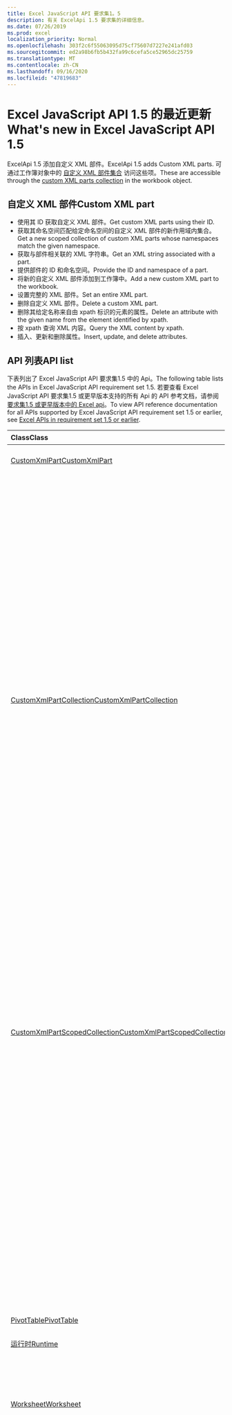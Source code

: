 ```yaml
---
title: Excel JavaScript API 要求集1。5
description: 有关 ExcelApi 1.5 要求集的详细信息。
ms.date: 07/26/2019
ms.prod: excel
localization_priority: Normal
ms.openlocfilehash: 303f2c6f55063095d75cf75607d7227e241afd03
ms.sourcegitcommit: ed2a98b6fb5b432fa99c6cefa5ce52965dc25759
ms.translationtype: MT
ms.contentlocale: zh-CN
ms.lasthandoff: 09/16/2020
ms.locfileid: "47819683"
---
```

# <a name="whats-new-in-excel-javascript-api-15"></a><span data-ttu-id="43946-103">Excel JavaScript API 1.5 的最近更新</span><span class="sxs-lookup"><span data-stu-id="43946-103">What's new in Excel JavaScript API 1.5</span></span>

<span data-ttu-id="43946-104">ExcelApi 1.5 添加自定义 XML 部件。</span><span class="sxs-lookup"><span data-stu-id="43946-104">ExcelApi 1.5 adds Custom XML parts.</span></span> <span data-ttu-id="43946-105">可通过工作簿对象中的 [自定义 XML 部件集合](/javascript/api/excel/excel.workbook#customxmlparts) 访问这些项。</span><span class="sxs-lookup"><span data-stu-id="43946-105">These are accessible through the [custom XML parts collection](/javascript/api/excel/excel.workbook#customxmlparts) in the workbook object.</span></span>

## <a name="custom-xml-part"></a><span data-ttu-id="43946-106">自定义 XML 部件</span><span class="sxs-lookup"><span data-stu-id="43946-106">Custom XML part</span></span>

* <span data-ttu-id="43946-107">使用其 ID 获取自定义 XML 部件。</span><span class="sxs-lookup"><span data-stu-id="43946-107">Get custom XML parts using their ID.</span></span>
* <span data-ttu-id="43946-108">获取其命名空间匹配给定命名空间的自定义 XML 部件的新作用域内集合。</span><span class="sxs-lookup"><span data-stu-id="43946-108">Get a new scoped collection of custom XML parts whose namespaces match the given namespace.</span></span>
* <span data-ttu-id="43946-109">获取与部件相关联的 XML 字符串。</span><span class="sxs-lookup"><span data-stu-id="43946-109">Get an XML string associated with a part.</span></span>
* <span data-ttu-id="43946-110">提供部件的 ID 和命名空间。</span><span class="sxs-lookup"><span data-stu-id="43946-110">Provide the ID and namespace of a part.</span></span>
* <span data-ttu-id="43946-111">将新的自定义 XML 部件添加到工作簿中。</span><span class="sxs-lookup"><span data-stu-id="43946-111">Add a new custom XML part to the workbook.</span></span>
* <span data-ttu-id="43946-112">设置完整的 XML 部件。</span><span class="sxs-lookup"><span data-stu-id="43946-112">Set an entire XML part.</span></span>
* <span data-ttu-id="43946-113">删除自定义 XML 部件。</span><span class="sxs-lookup"><span data-stu-id="43946-113">Delete a custom XML part.</span></span>
* <span data-ttu-id="43946-114">删除其给定名称来自由 xpath 标识的元素的属性。</span><span class="sxs-lookup"><span data-stu-id="43946-114">Delete an attribute with the given name from the element identified by xpath.</span></span>
* <span data-ttu-id="43946-115">按 xpath 查询 XML 内容。</span><span class="sxs-lookup"><span data-stu-id="43946-115">Query the XML content by xpath.</span></span>
* <span data-ttu-id="43946-116">插入、更新和删除属性。</span><span class="sxs-lookup"><span data-stu-id="43946-116">Insert, update, and delete attributes.</span></span>

## <a name="api-list"></a><span data-ttu-id="43946-117">API 列表</span><span class="sxs-lookup"><span data-stu-id="43946-117">API list</span></span>

<span data-ttu-id="43946-118">下表列出了 Excel JavaScript API 要求集1.5 中的 Api。</span><span class="sxs-lookup"><span data-stu-id="43946-118">The following table lists the APIs in Excel JavaScript API requirement set 1.5.</span></span> <span data-ttu-id="43946-119">若要查看 Excel JavaScript API 要求集1.5 或更早版本支持的所有 Api 的 API 参考文档，请参阅 [要求集1.5 或更早版本中的 Excel api](/javascript/api/excel?view=excel-js-1.5&preserve-view=true)。</span><span class="sxs-lookup"><span data-stu-id="43946-119">To view API reference documentation for all APIs supported by Excel JavaScript API requirement set 1.5 or earlier, see [Excel APIs in requirement set 1.5 or earlier](/javascript/api/excel?view=excel-js-1.5&preserve-view=true).</span></span>

| <span data-ttu-id="43946-120">Class</span><span class="sxs-lookup"><span data-stu-id="43946-120">Class</span></span> | <span data-ttu-id="43946-121">域</span><span class="sxs-lookup"><span data-stu-id="43946-121">Fields</span></span> | <span data-ttu-id="43946-122">说明</span><span class="sxs-lookup"><span data-stu-id="43946-122">Description</span></span> |
|:---|:---|:---|
|[<span data-ttu-id="43946-123">CustomXmlPart</span><span class="sxs-lookup"><span data-stu-id="43946-123">CustomXmlPart</span></span>](/javascript/api/excel/excel.customxmlpart)|[<span data-ttu-id="43946-124">delete()</span><span class="sxs-lookup"><span data-stu-id="43946-124">delete()</span></span>](/javascript/api/excel/excel.customxmlpart#delete--)|<span data-ttu-id="43946-125">删除自定义 XML 部件。</span><span class="sxs-lookup"><span data-stu-id="43946-125">Deletes the custom XML part.</span></span>|
||[<span data-ttu-id="43946-126">getXml ( # B1 </span><span class="sxs-lookup"><span data-stu-id="43946-126">getXml()</span></span>](/javascript/api/excel/excel.customxmlpart#getxml--)|<span data-ttu-id="43946-127">获取自定义 XML 部件的完整 XML 内容。</span><span class="sxs-lookup"><span data-stu-id="43946-127">Gets the custom XML part's full XML content.</span></span>|
||[<span data-ttu-id="43946-128">id</span><span class="sxs-lookup"><span data-stu-id="43946-128">id</span></span>](/javascript/api/excel/excel.customxmlpart#id)|<span data-ttu-id="43946-129">自定义 XML 部件的 ID。</span><span class="sxs-lookup"><span data-stu-id="43946-129">The custom XML part's ID.</span></span> <span data-ttu-id="43946-130">只读。</span><span class="sxs-lookup"><span data-stu-id="43946-130">Read-only.</span></span>|
||[<span data-ttu-id="43946-131">namespaceUri</span><span class="sxs-lookup"><span data-stu-id="43946-131">namespaceUri</span></span>](/javascript/api/excel/excel.customxmlpart#namespaceuri)|<span data-ttu-id="43946-132">自定义 XML 部件的命名空间 URI。</span><span class="sxs-lookup"><span data-stu-id="43946-132">The custom XML part's namespace URI.</span></span> <span data-ttu-id="43946-133">只读。</span><span class="sxs-lookup"><span data-stu-id="43946-133">Read-only.</span></span>|
||[<span data-ttu-id="43946-134">setXml (xml： string) </span><span class="sxs-lookup"><span data-stu-id="43946-134">setXml(xml: string)</span></span>](/javascript/api/excel/excel.customxmlpart#setxml-xml-)|<span data-ttu-id="43946-135">设置自定义 XML 部件的完整 XML 内容。</span><span class="sxs-lookup"><span data-stu-id="43946-135">Sets the custom XML part's full XML content.</span></span>|
|[<span data-ttu-id="43946-136">CustomXmlPartCollection</span><span class="sxs-lookup"><span data-stu-id="43946-136">CustomXmlPartCollection</span></span>](/javascript/api/excel/excel.customxmlpartcollection)|[<span data-ttu-id="43946-137">add (xml： string) </span><span class="sxs-lookup"><span data-stu-id="43946-137">add(xml: string)</span></span>](/javascript/api/excel/excel.customxmlpartcollection#add-xml-)|<span data-ttu-id="43946-138">向工作簿添加新的自定义 XML 部件。</span><span class="sxs-lookup"><span data-stu-id="43946-138">Adds a new custom XML part to the workbook.</span></span>|
||[<span data-ttu-id="43946-139">getByNamespace (namespaceUri： string) </span><span class="sxs-lookup"><span data-stu-id="43946-139">getByNamespace(namespaceUri: string)</span></span>](/javascript/api/excel/excel.customxmlpartcollection#getbynamespace-namespaceuri-)|<span data-ttu-id="43946-140">获取其命名空间匹配给定命名空间的自定义 XML 部件的新作用域内集合。</span><span class="sxs-lookup"><span data-stu-id="43946-140">Gets a new scoped collection of custom XML parts whose namespaces match the given namespace.</span></span>|
||[<span data-ttu-id="43946-141">getCount()</span><span class="sxs-lookup"><span data-stu-id="43946-141">getCount()</span></span>](/javascript/api/excel/excel.customxmlpartcollection#getcount--)|<span data-ttu-id="43946-142">获取此集合中 CustomXml 部件的数量。</span><span class="sxs-lookup"><span data-stu-id="43946-142">Gets the number of CustomXml parts in the collection.</span></span>|
||[<span data-ttu-id="43946-143">getItem(id: string)</span><span class="sxs-lookup"><span data-stu-id="43946-143">getItem(id: string)</span></span>](/javascript/api/excel/excel.customxmlpartcollection#getitem-id-)|<span data-ttu-id="43946-144">获取基于其 ID 的自定义 XML 部件。</span><span class="sxs-lookup"><span data-stu-id="43946-144">Gets a custom XML part based on its ID.</span></span>|
||[<span data-ttu-id="43946-145">getItemOrNullObject(id: string)</span><span class="sxs-lookup"><span data-stu-id="43946-145">getItemOrNullObject(id: string)</span></span>](/javascript/api/excel/excel.customxmlpartcollection#getitemornullobject-id-)|<span data-ttu-id="43946-146">获取基于其 ID 的自定义 XML 部件。</span><span class="sxs-lookup"><span data-stu-id="43946-146">Gets a custom XML part based on its ID.</span></span>|
||[<span data-ttu-id="43946-147">items</span><span class="sxs-lookup"><span data-stu-id="43946-147">items</span></span>](/javascript/api/excel/excel.customxmlpartcollection#items)|<span data-ttu-id="43946-148">获取此集合中已加载的子项。</span><span class="sxs-lookup"><span data-stu-id="43946-148">Gets the loaded child items in this collection.</span></span>|
|[<span data-ttu-id="43946-149">CustomXmlPartScopedCollection</span><span class="sxs-lookup"><span data-stu-id="43946-149">CustomXmlPartScopedCollection</span></span>](/javascript/api/excel/excel.customxmlpartscopedcollection)|[<span data-ttu-id="43946-150">getCount()</span><span class="sxs-lookup"><span data-stu-id="43946-150">getCount()</span></span>](/javascript/api/excel/excel.customxmlpartscopedcollection#getcount--)|<span data-ttu-id="43946-151">获取此集合中 CustomXML 部件的数量。</span><span class="sxs-lookup"><span data-stu-id="43946-151">Gets the number of CustomXML parts in this collection.</span></span>|
||[<span data-ttu-id="43946-152">getItem(id: string)</span><span class="sxs-lookup"><span data-stu-id="43946-152">getItem(id: string)</span></span>](/javascript/api/excel/excel.customxmlpartscopedcollection#getitem-id-)|<span data-ttu-id="43946-153">获取基于其 ID 的自定义 XML 部件。</span><span class="sxs-lookup"><span data-stu-id="43946-153">Gets a custom XML part based on its ID.</span></span>|
||[<span data-ttu-id="43946-154">getItemOrNullObject(id: string)</span><span class="sxs-lookup"><span data-stu-id="43946-154">getItemOrNullObject(id: string)</span></span>](/javascript/api/excel/excel.customxmlpartscopedcollection#getitemornullobject-id-)|<span data-ttu-id="43946-155">获取基于其 ID 的自定义 XML 部件。</span><span class="sxs-lookup"><span data-stu-id="43946-155">Gets a custom XML part based on its ID.</span></span>|
||[<span data-ttu-id="43946-156">getOnlyItem ( # B1 </span><span class="sxs-lookup"><span data-stu-id="43946-156">getOnlyItem()</span></span>](/javascript/api/excel/excel.customxmlpartscopedcollection#getonlyitem--)|<span data-ttu-id="43946-157">如果集合仅包含一个项，则此方法返回该项。</span><span class="sxs-lookup"><span data-stu-id="43946-157">If the collection contains exactly one item, this method returns it.</span></span>|
||[<span data-ttu-id="43946-158">getOnlyItemOrNullObject ( # B1 </span><span class="sxs-lookup"><span data-stu-id="43946-158">getOnlyItemOrNullObject()</span></span>](/javascript/api/excel/excel.customxmlpartscopedcollection#getonlyitemornullobject--)|<span data-ttu-id="43946-159">如果集合仅包含一个项，则此方法返回该项。</span><span class="sxs-lookup"><span data-stu-id="43946-159">If the collection contains exactly one item, this method returns it.</span></span>|
||[<span data-ttu-id="43946-160">items</span><span class="sxs-lookup"><span data-stu-id="43946-160">items</span></span>](/javascript/api/excel/excel.customxmlpartscopedcollection#items)|<span data-ttu-id="43946-161">获取此集合中已加载的子项。</span><span class="sxs-lookup"><span data-stu-id="43946-161">Gets the loaded child items in this collection.</span></span>|
|[<span data-ttu-id="43946-162">PivotTable</span><span class="sxs-lookup"><span data-stu-id="43946-162">PivotTable</span></span>](/javascript/api/excel/excel.pivottable)|[<span data-ttu-id="43946-163">id</span><span class="sxs-lookup"><span data-stu-id="43946-163">id</span></span>](/javascript/api/excel/excel.pivottable#id)|<span data-ttu-id="43946-164">数据透视表的 ID。</span><span class="sxs-lookup"><span data-stu-id="43946-164">Id of the PivotTable.</span></span> <span data-ttu-id="43946-165">只读。</span><span class="sxs-lookup"><span data-stu-id="43946-165">Read-only.</span></span>|
|[<span data-ttu-id="43946-166">运行时</span><span class="sxs-lookup"><span data-stu-id="43946-166">Runtime</span></span>](/javascript/api/excel/excel.runtime)||[<span data-ttu-id="43946-167">Workbook</span><span class="sxs-lookup"><span data-stu-id="43946-167">Workbook</span></span>](/javascript/api/excel/excel.workbook)|[<span data-ttu-id="43946-168">customXmlParts</span><span class="sxs-lookup"><span data-stu-id="43946-168">customXmlParts</span></span>](/javascript/api/excel/excel.workbook#customxmlparts)|<span data-ttu-id="43946-169">表示此工作簿包含的自定义 XML 部件的集合。</span><span class="sxs-lookup"><span data-stu-id="43946-169">Represents the collection of custom XML parts contained by this workbook.</span></span> <span data-ttu-id="43946-170">只读。</span><span class="sxs-lookup"><span data-stu-id="43946-170">Read-only.</span></span>|
|[<span data-ttu-id="43946-171">Worksheet</span><span class="sxs-lookup"><span data-stu-id="43946-171">Worksheet</span></span>](/javascript/api/excel/excel.worksheet)|[<span data-ttu-id="43946-172">getNext (visibleOnly？： boolean) </span><span class="sxs-lookup"><span data-stu-id="43946-172">getNext(visibleOnly?: boolean)</span></span>](/javascript/api/excel/excel.worksheet#getnext-visibleonly-)|<span data-ttu-id="43946-173">获取此工作表的后面的工作表。</span><span class="sxs-lookup"><span data-stu-id="43946-173">Gets the worksheet that follows this one.</span></span> <span data-ttu-id="43946-174">如果此方法后面没有任何工作表，则此方法将引发错误。</span><span class="sxs-lookup"><span data-stu-id="43946-174">If there are no worksheets following this one, this method will throw an error.</span></span>|
||[<span data-ttu-id="43946-175">getNextOrNullObject (visibleOnly？： boolean) </span><span class="sxs-lookup"><span data-stu-id="43946-175">getNextOrNullObject(visibleOnly?: boolean)</span></span>](/javascript/api/excel/excel.worksheet#getnextornullobject-visibleonly-)|<span data-ttu-id="43946-176">获取此工作表的后面的工作表。</span><span class="sxs-lookup"><span data-stu-id="43946-176">Gets the worksheet that follows this one.</span></span> <span data-ttu-id="43946-177">如果此方法后面没有任何工作表，则此方法将返回一个 null 对象。</span><span class="sxs-lookup"><span data-stu-id="43946-177">If there are no worksheets following this one, this method will return a null object.</span></span>|
||[<span data-ttu-id="43946-178">getPrevious (visibleOnly？： boolean) </span><span class="sxs-lookup"><span data-stu-id="43946-178">getPrevious(visibleOnly?: boolean)</span></span>](/javascript/api/excel/excel.worksheet#getprevious-visibleonly-)|<span data-ttu-id="43946-179">获取此项之前的工作表。</span><span class="sxs-lookup"><span data-stu-id="43946-179">Gets the worksheet that precedes this one.</span></span> <span data-ttu-id="43946-180">如果没有以前的工作表，此方法将引发错误。</span><span class="sxs-lookup"><span data-stu-id="43946-180">If there are no previous worksheets, this method will throw an error.</span></span>|
||[<span data-ttu-id="43946-181">getPreviousOrNullObject (visibleOnly？： boolean) </span><span class="sxs-lookup"><span data-stu-id="43946-181">getPreviousOrNullObject(visibleOnly?: boolean)</span></span>](/javascript/api/excel/excel.worksheet#getpreviousornullobject-visibleonly-)|<span data-ttu-id="43946-182">获取此项之前的工作表。</span><span class="sxs-lookup"><span data-stu-id="43946-182">Gets the worksheet that precedes this one.</span></span> <span data-ttu-id="43946-183">如果没有以前的工作表，则此方法将返回一个空的 objet。</span><span class="sxs-lookup"><span data-stu-id="43946-183">If there are no previous worksheets, this method will return a null objet.</span></span>|
|[<span data-ttu-id="43946-184">WorksheetCollection</span><span class="sxs-lookup"><span data-stu-id="43946-184">WorksheetCollection</span></span>](/javascript/api/excel/excel.worksheetcollection)|[<span data-ttu-id="43946-185">getFirst (visibleOnly？： boolean) </span><span class="sxs-lookup"><span data-stu-id="43946-185">getFirst(visibleOnly?: boolean)</span></span>](/javascript/api/excel/excel.worksheetcollection#getfirst-visibleonly-)|<span data-ttu-id="43946-186">获取集合中的第一个工作表。</span><span class="sxs-lookup"><span data-stu-id="43946-186">Gets the first worksheet in the collection.</span></span>|
||[<span data-ttu-id="43946-187">getLast (visibleOnly？： boolean) </span><span class="sxs-lookup"><span data-stu-id="43946-187">getLast(visibleOnly?: boolean)</span></span>](/javascript/api/excel/excel.worksheetcollection#getlast-visibleonly-)|<span data-ttu-id="43946-188">获取集合中的最后一个工作表。</span><span class="sxs-lookup"><span data-stu-id="43946-188">Gets the last worksheet in the collection.</span></span>|

## <a name="see-also"></a><span data-ttu-id="43946-189">另请参阅</span><span class="sxs-lookup"><span data-stu-id="43946-189">See also</span></span>

- [<span data-ttu-id="43946-190">Excel JavaScript API 参考文档</span><span class="sxs-lookup"><span data-stu-id="43946-190">Excel JavaScript API Reference Documentation</span></span>](/javascript/api/excel?view=excel-js-1.5&preserve-view=true)
- [<span data-ttu-id="43946-191">Excel JavaScript API 要求集</span><span class="sxs-lookup"><span data-stu-id="43946-191">Excel JavaScript API requirement sets</span></span>](excel-api-requirement-sets.md)
